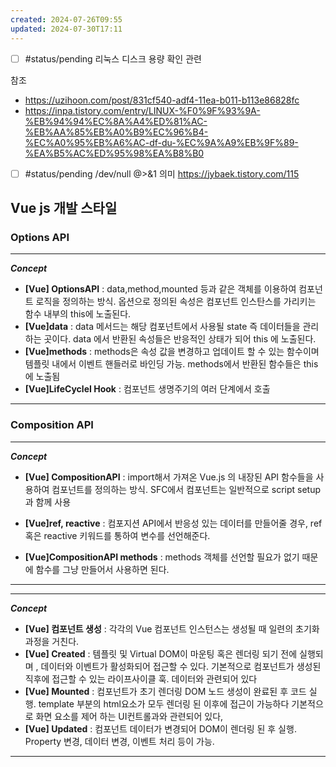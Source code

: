 ```yaml
---
created: 2024-07-26T09:55
updated: 2024-07-30T17:11
---
```


- [ ] #status/pending 리눅스 디스크 용량 확인 관련

참조

- https://uzihoon.com/post/831cf540-adf4-11ea-b011-b113e86828fc
- https://inpa.tistory.com/entry/LINUX-%F0%9F%93%9A-%EB%94%94%EC%8A%A4%ED%81%AC-%EB%AA%85%EB%A0%B9%EC%96%B4-%EC%A0%95%EB%A6%AC-df-du-%EC%9A%A9%EB%9F%89-%EA%B5%AC%ED%95%98%EA%B8%B0

- [ ] #status/pending /dev/null @>&1 의미
      https://jybaek.tistory.com/115

## Vue js 개발 스타일

### Options API

---

**_Concept_**

- **[Vue] OptionsAPI** : data,method,mounted 등과 같은 객체를 이용하여 컴포넌트 로직을 정의하는 방식. 옵션으로 정의된 속성은 컴포넌트 인스탄스를 가리키는 함수 내부의 this에 노출된다.
- **[Vue]data** : data 메서드는 해당 컴포넌트에서 사용될 state 즉 데이터들을 관리하는 곳이다. data 에서 반환된 속성들은 반응적인 상태가 되어 this 에 노출된다.
- **[Vue]methods** : methods은 속성 값을 변경하고 업데이트 할 수 있는 함수이며 템플릿 내에서 이벤트 핸들러로 바인딩 가능. methods에서 반환된 함수들은 this에 노출됨
- **[Vue]LifeCycleI Hook** : 컴포넌트 생명주기의 여러 단계에서 호출

---

### Composition API

---

**_Concept_**

- **[Vue] CompositionAPI** : import해서 가져온 Vue.js 의 내장된 API 함수들을 사용하여 컴포넌트를 정의하는 방식. SFC에서 컴포넌트는 일반적으로 script setup 과 함께 사용

- **[Vue]ref, reactive** : 컴포지션 API에서 반응성 있는 데이터를 만들어줄 경우, ref 혹은 reactive 키워드를 통하여 변수를 선언해준다.

- **[Vue]CompositionAPI methods** : methods 객체를 선언할 필요가 없기 때문에 함수를 그냥 만들어서 사용하면 된다.

---

---

**_Concept_**

- **[Vue] 컴포넌트 생성** : 각각의 Vue 컴포넌트 인스턴스는 생성될 때 일련의 초기화 과정을 거친다.
- **[Vue] Created** : 템플릿 및 Virtual DOM이 마운팅 혹은 렌더링 되기 전에 실행되며 , 데이터와 이벤트가 활성화되어 접근할 수 있다. 기본적으로 컴포넌트가 생성된 직후에 접근할 수 있는 라이프사이클 훅. 데이터와 관련되어 있다
- **[Vue] Mounted** : 컴포넌트가 초기 렌더링 DOM 노드 생성이 완료된 후 코드 실행. template 부분의 html요소가 모두 렌더링 된 이후에 접근이 가능하다 기본적으로 화면 요소를 제어 하는 UI컨트롤과와 관련되어 있다,
- **[Vue] Updated** : 컴포넌트 데이터가 변경되어 DOM이 렌더링 된 후 실행. Property 변경, 데이터 변경, 이벤트 처리 등이 가능.

---
